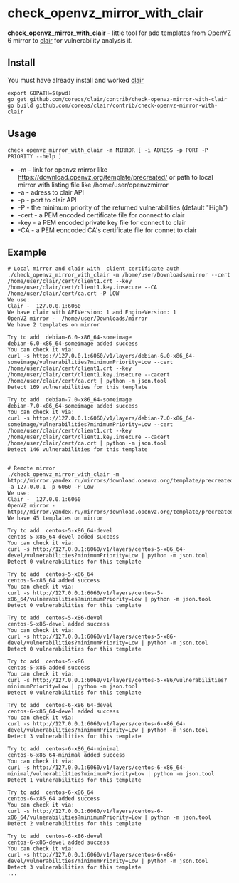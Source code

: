 check_openvz_mirror_with_clair
==============================

**check_openvz_mirror_with_clair** - little tool for add templates from OpenVZ 6 mirror to [clair](https://github.com/coreos/clair-sql) for vulnerability analysis it.

Install
-------

You must have already install and worked [clair](https://github.com/coreos/clair-sql)

```
export GOPATH=$(pwd)
go get github.com/coreos/clair/contrib/check-openvz-mirror-with-clair
go build github.com/coreos/clair/contrib/check-openvz-mirror-with-clair
```

Usage
-----

```
check_openvz_mirror_with_clair -m MIRROR [ -i ADRESS -p PORT -P PRIORITY --help ]
```

- -m  - link for openvz mirror like https://download.openvz.org/template/precreated/ or path to local mirror with listing file like /home/user/openvzmirror
- -a  - adress to clair API
- -p  - port to clair API
- -P  - the minimum priority of the returned vulnerabilities (default "High")
- -cert  - a PEM encoded certificate file for connect to clair
- -key - a PEM encoded private key file for connect to clair
- -CA - a PEM eoncoded CA's certificate file for connet to clair

Example
--------
```
# Local mirror and clair with  client certificate auth
./check_openvz_mirror_with_clair -m /home/user/Downloads/mirror --cert /home/user/clair/cert/client1.crt --key /home/user/clair/cert/client1.key.insecure --CA /home/user/clair/cert/ca.crt -P LOW
We use:
Clair -  127.0.0.1:6060
We have clair with APIVersion: 1 and EngineVersion: 1
OpenVZ mirror -  /home/user/Downloads/mirror
We have 2 templates on mirror

Try to add  debian-6.0-x86_64-someimage
debian-6.0-x86_64-someimage added success
You can check it via:
curl -s https://127.0.0.1:6060/v1/layers/debian-6.0-x86_64-someimage/vulnerabilities?minimumPriority=Low --cert /home/user/clair/cert/client1.crt --key /home/user/clair/cert/client1.key.insecure --cacert /home/user/clair/cert/ca.crt | python -m json.tool
Detect 169 vulnerabilities for this template

Try to add  debian-7.0-x86_64-someimage
debian-7.0-x86_64-someimage added success
You can check it via:
curl -s https://127.0.0.1:6060/v1/layers/debian-7.0-x86_64-someimage/vulnerabilities?minimumPriority=Low --cert /home/user/clair/cert/client1.crt --key /home/user/clair/cert/client1.key.insecure --cacert /home/user/clair/cert/ca.crt | python -m json.tool
Detect 146 vulnerabilities for this template


# Remote mirror 
./check_openvz_mirror_with_clair -m http://mirror.yandex.ru/mirrors/download.openvz.org/template/precreated/ -a 127.0.0.1 -p 6060 -P Low
We use:
Clair -  127.0.0.1:6060
OpenVZ mirror -  http://mirror.yandex.ru/mirrors/download.openvz.org/template/precreated/
We have 45 templates on mirror

Try to add  centos-5-x86_64-devel
centos-5-x86_64-devel added success
You can check it via:
curl -s http://127.0.0.1:6060/v1/layers/centos-5-x86_64-devel/vulnerabilities?minimumPriority=Low | python -m json.tool
Detect 0 vulnerabilities for this template

Try to add  centos-5-x86_64
centos-5-x86_64 added success
You can check it via:
curl -s http://127.0.0.1:6060/v1/layers/centos-5-x86_64/vulnerabilities?minimumPriority=Low | python -m json.tool
Detect 0 vulnerabilities for this template

Try to add  centos-5-x86-devel
centos-5-x86-devel added success
You can check it via:
curl -s http://127.0.0.1:6060/v1/layers/centos-5-x86-devel/vulnerabilities?minimumPriority=Low | python -m json.tool
Detect 0 vulnerabilities for this template

Try to add  centos-5-x86
centos-5-x86 added success
You can check it via:
curl -s http://127.0.0.1:6060/v1/layers/centos-5-x86/vulnerabilities?minimumPriority=Low | python -m json.tool
Detect 0 vulnerabilities for this template

Try to add  centos-6-x86_64-devel
centos-6-x86_64-devel added success
You can check it via:
curl -s http://127.0.0.1:6060/v1/layers/centos-6-x86_64-devel/vulnerabilities?minimumPriority=Low | python -m json.tool
Detect 3 vulnerabilities for this template

Try to add  centos-6-x86_64-minimal
centos-6-x86_64-minimal added success
You can check it via:
curl -s http://127.0.0.1:6060/v1/layers/centos-6-x86_64-minimal/vulnerabilities?minimumPriority=Low | python -m json.tool
Detect 1 vulnerabilities for this template

Try to add  centos-6-x86_64
centos-6-x86_64 added success
You can check it via:
curl -s http://127.0.0.1:6060/v1/layers/centos-6-x86_64/vulnerabilities?minimumPriority=Low | python -m json.tool
Detect 2 vulnerabilities for this template

Try to add  centos-6-x86-devel
centos-6-x86-devel added success
You can check it via:
curl -s http://127.0.0.1:6060/v1/layers/centos-6-x86-devel/vulnerabilities?minimumPriority=Low | python -m json.tool
Detect 3 vulnerabilities for this template
...

```


